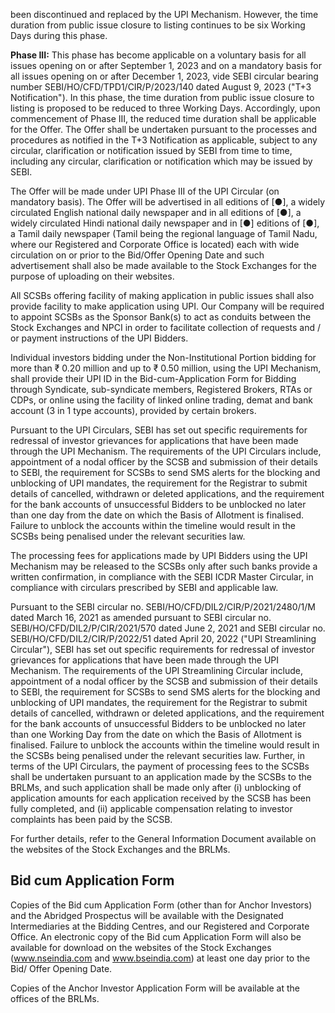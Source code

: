 been discontinued and replaced by the UPI Mechanism. However, the time duration from public issue closure to listing continues to be six Working Days during this phase.

**Phase III:** This phase has become applicable on a voluntary basis for all issues opening on or after September 1, 2023 and on a mandatory basis for all issues opening on or after December 1, 2023, vide SEBI circular bearing number SEBI/HO/CFD/TPD1/CIR/P/2023/140 dated August 9, 2023 ("T+3 Notification"). In this phase, the time duration from public issue closure to listing is proposed to be reduced to three Working Days. Accordingly, upon commencement of Phase III, the reduced time duration shall be applicable for the Offer. The Offer shall be undertaken pursuant to the processes and procedures as notified in the T+3 Notification as applicable, subject to any circular, clarification or notification issued by SEBI from time to time, including any circular, clarification or notification which may be issued by SEBI.

The Offer will be made under UPI Phase III of the UPI Circular (on mandatory basis). The Offer will be advertised in all editions of [●], a widely circulated English national daily newspaper and in all editions of [●], a widely circulated Hindi national daily newspaper and in [●] editions of [●], a Tamil daily newspaper (Tamil being the regional language of Tamil Nadu, where our Registered and Corporate Office is located) each with wide circulation on or prior to the Bid/Offer Opening Date and such advertisement shall also be made available to the Stock Exchanges for the purpose of uploading on their websites.

All SCSBs offering facility of making application in public issues shall also provide facility to make application using UPI. Our Company will be required to appoint SCSBs as the Sponsor Bank(s) to act as conduits between the Stock Exchanges and NPCI in order to facilitate collection of requests and / or payment instructions of the UPI Bidders.

Individual investors bidding under the Non-Institutional Portion bidding for more than ₹ 0.20 million and up to ₹ 0.50 million, using the UPI Mechanism, shall provide their UPI ID in the Bid-cum-Application Form for Bidding through Syndicate, sub-syndicate members, Registered Brokers, RTAs or CDPs, or online using the facility of linked online trading, demat and bank account (3 in 1 type accounts), provided by certain brokers.

Pursuant to the UPI Circulars, SEBI has set out specific requirements for redressal of investor grievances for applications that have been made through the UPI Mechanism. The requirements of the UPI Circulars include, appointment of a nodal officer by the SCSB and submission of their details to SEBI, the requirement for SCSBs to send SMS alerts for the blocking and unblocking of UPI mandates, the requirement for the Registrar to submit details of cancelled, withdrawn or deleted applications, and the requirement for the bank accounts of unsuccessful Bidders to be unblocked no later than one day from the date on which the Basis of Allotment is finalised. Failure to unblock the accounts within the timeline would result in the SCSBs being penalised under the relevant securities law.

The processing fees for applications made by UPI Bidders using the UPI Mechanism may be released to the SCSBs only after such banks provide a written confirmation, in compliance with the SEBI ICDR Master Circular, in compliance with circulars prescribed by SEBI and applicable law.

Pursuant to the SEBI circular no. SEBI/HO/CFD/DIL2/CIR/P/2021/2480/1/M dated March 16, 2021 as amended pursuant to SEBI circular no. SEBI/HO/CFD/DIL2/P/CIR/2021/570 dated June 2, 2021 and SEBI circular no. SEBI/HO/CFD/DIL2/CIR/P/2022/51 dated April 20, 2022 ("UPI Streamlining Circular"), SEBI has set out specific requirements for redressal of investor grievances for applications that have been made through the UPI Mechanism. The requirements of the UPI Streamlining Circular include, appointment of a nodal officer by the SCSB and submission of their details to SEBI, the requirement for SCSBs to send SMS alerts for the blocking and unblocking of UPI mandates, the requirement for the Registrar to submit details of cancelled, withdrawn or deleted applications, and the requirement for the bank accounts of unsuccessful Bidders to be unblocked no later than one Working Day from the date on which the Basis of Allotment is finalised. Failure to unblock the accounts within the timeline would result in the SCSBs being penalised under the relevant securities law. Further, in terms of the UPI Circulars, the payment of processing fees to the SCSBs shall be undertaken pursuant to an application made by the SCSBs to the BRLMs, and such application shall be made only after (i) unblocking of application amounts for each application received by the SCSB has been fully completed, and (ii) applicable compensation relating to investor complaints has been paid by the SCSB.

For further details, refer to the General Information Document available on the websites of the Stock Exchanges and the BRLMs.

## Bid cum Application Form

Copies of the Bid cum Application Form (other than for Anchor Investors) and the Abridged Prospectus will be available with the Designated Intermediaries at the Bidding Centres, and our Registered and Corporate Office. An electronic copy of the Bid cum Application Form will also be available for download on the websites of the Stock Exchanges (www.nseindia.com and www.bseindia.com) at least one day prior to the Bid/ Offer Opening Date.

Copies of the Anchor Investor Application Form will be available at the offices of the BRLMs.